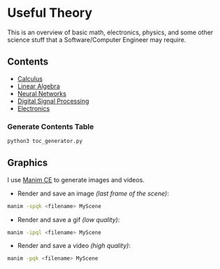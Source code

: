 # Useful Theory
This is an overview of basic math, electronics, physics, and some other science stuff that a Software/Computer Engineer 
may require.

## Contents
- [Calculus](calculus/README.md)
- [Linear Algebra](linear-algebra/README.md)
- [Neural Networks](neural-networks/README.md)
- [Digital Signal Processing](dsp/README.md)
- [Electronics](/electronics/README.md)

### Generate Contents Table
```bash
python3 toc_generator.py
```

## Graphics
I use [Manim CE](https://github.com/ManimCommunity/manim) to generate images and videos.

- Render and save an image _(last frame of the scene)_:
```bash
manim -spqk <filename> MyScene
```
- Render and save a gif _(low quality)_:
```bash
manim -ipql <filename> MyScene
```
- Render and save a video _(high quality)_:
```bash
manim -pqk <filename> MyScene
```
